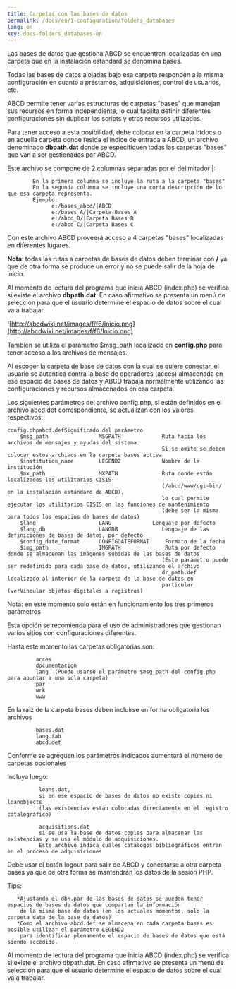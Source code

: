 ```yaml
---
title: Carpetas con las bases de datos
permalink: /docs/en/1-configuration/folders_databases
lang: en
key: docs-folders_databases-en
---
```



Las bases de datos que gestiona ABCD se encuentran localizadas en una carpeta que en la instalación estándard se denomina bases.

Todas las bases de datos alojadas bajo esa carpeta responden a la misma configuración en cuanto a préstamos, adquisiciones, control de usuarios, etc.

ABCD permite tener varias estructuras de carpetas "bases" que manejan sus recursos en forma independiente, lo cual facilita definir diferentes configuraciones sin duplicar los scripts y otros recursos utilizados.

Para tener acceso a esta posibilidad, debe colocar en la carpeta htdocs o en aquella carpeta donde resida el índice de entrada a ABCD, un archivo denominado **dbpath.dat** donde se especifiquen todas las carpetas "bases" que van a ser gestionadas por ABCD.

Este archivo se compone de 2 columnas separadas por el delimitador \|:

```
        En la primera columna se incluye la ruta a la carpeta "bases"
        En la segunda columna se incluye una corta descripción de lo que esa carpeta representa.
        Ejemplo:
              e:/bases_abcd/|ABCD
              e:/bases_A/|Carpeta Bases A
              e:/abcd_B/|Carpeta Bases B
              e:/abcd-C/|Carpeta Bases C

```

Con este archivo ABCD proveerá acceso a 4 carpetas "bases" localizadas en diferentes lugares.

**Nota**: todas las rutas a carpetas de bases de datos deben terminar con **/** ya que de otra forma se produce un error y no se puede salir de la hoja de inicio.

Al momento de lectura del programa que inicia ABCD (index.php) se verifica si existe el archivo **dbpath.dat**. En caso afirmativo se presenta un menú de selección para que el usuario determine el espacio de datos sobre el cual va a trabajar.

![http://abcdwiki.net/images/f/f6/Inicio.png](http://abcdwiki.net/images/f/f6/Inicio.png)

También se utiliza el parámetro $msg_path localizado en **config.php** para tener acceso a los archivos de mensajes.

Al escoger la carpeta de base de datos con la cual se quiere conectar, el usuario se autentica contra la base de operadores (acces) almacenada en ese espacio de bases de datos y ABCD trabaja normalmente utilizando las configuraciones y recursos almacenados en esa carpeta.

Los siguientes parámetros del archivo config.php, si están definidos en el archivo abcd.def correspondiente, se actualizan con los valores respectivos:

```
config.phpabcd.defSignificado del parámetro
    $msg_path                MSGPATH             Ruta hacia los archivos de mensajes y ayudas del sistema.
                                                 Si se omite se deben colocar estos archivos en la carpeta bases activa
    $institution_name        LEGEND2             Nombre de la institución
    $mx_path                 MXPATH              Ruta donde están localizados los utilitarios CISIS
                                                 (/abcd/www/cgi-bin/ en la instalación estándard de ABCD),
                                                 lo cual permite ejecutar los utilitarios CISIS en las funciones de mantenimiento
                                                 (debe ser la misma para todos los espacios de bases de datos)
    $lang                    LANG  	          Lenguaje por defecto
    $lang_db                 LANGDB              Lenguaje de las definiciones de bases de datos, por defecto
    $config_date_format      CONFIGDATEFORMAT 	  Formato de la fecha
    $img_path                IMGPATH 	          Ruta por defecto donde se almacenan las imágenes subidas de las bases de datos
                                                 (Este parámetro puede ser redefinido para cada base de datos, utilizando el archivo
                                                 dr_path.def localizado al interior de la carpeta de la base de datos en
                                                 particular (verVincular objetos digitales a registros)

```

Nota: en este momento solo están en funcionamiento los tres primeros parámetros

Esta opción se recomienda para el uso de administradores que gestionan varios sitios con configuraciones diferentes.

Hasta este momento las carpetas obligatorias son:

```
         acces
         documentacion
         lang  (Puede usarse el parámetro $msg_path del config.php para apuntar a una sola carpeta)
         par
         wrk
         www

```

En la raíz de la carpeta bases deben incluirse en forma obligatoria los archivos

```
         bases.dat
         lang.tab
         abcd.def

```

Conforme se agreguen los parámetros indicados aumentará el número de carpetas opcionales

Incluya luego:

```
          loans.dat,
          si en ese espacio de bases de datos no existe copies ni loanobjects
          (las existencias están colocadas directamente en el registro catalográfico)

```

```
          acquisitions.dat
          si se usa la base de datos copies para almacenar las existencias y se usa el módulo de adquisiciones.
          Este archivo indica cuáles catálogos bibliográficos entran en el proceso de adquisiciones

```

Debe usar el botón logout para salir de ABCD y conectarse a otra carpeta bases ya que de otra forma se mantendrán los datos de la sesión PHP.

Tips:

```
   *Ajustando el dbn.par de las bases de datos se pueden tener espacios de bases de datos que compartan la información
    de la misma base de datos (en los actuales momentos, solo la carpeta data de la base de datos)
   *Como el archivo abcd.def se almacena en cada carpeta bases es posible utilizar el parámetro LEGEND2
    para identificar plenamente el espacio de bases de datos que está siendo accedido.

```

Al momento de lectura del programa que inicia ABCD (index.php) se verifica si existe el archivo dbpath.dat. En caso afirmativo se presenta un menú de selección para que el usuario determine el espacio de datos sobre el cual va a trabajar.